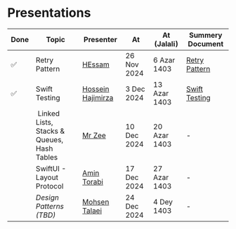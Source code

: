 # Presentations

| Done | Topic                                        | Presenter                                                 | At          | At (Jalali)  | Summery Document                                |
| ---- | -------------------------------------------- | --------------------------------------------------------- | ----------- | ------------ | ----------------------------------------------- |
| ✅   | Retry Pattern                                | [HEssam](https://github.com/helloitshessam)               | 26 Nov 2024 | 6 Azar 1403  | [Retry Pattern](Presentations/retry-pattern.md) |
| ✅   | Swift Testing                                | [Hossein Hajimirza](https://github.com/hosseinhajiimirza) | 3 Dec 2024  | 13 Azar 1403 |[Swift Testing](Presentations/swift-testing.md) |
|      | ‌ Linked Lists, Stacks & Queues, Hash Tables | [Mr Zee](https://github.com/MrZeeee)                      | 10 Dec 2024 | 20 Azar 1403 | -                                               |
|      | SwiftUI - Layout Protocol                    | [Amin Torabi](https://github.com/ATMasoumi)               | 17 Dec 2024 | 27 Azar 1403 | -                                               |
|      | _Design Patterns (TBD)_                      | [Mohsen Talaei](https://github.com/talaei66mohsen)        | 24 Dec 2024 | 4 Dey 1403   | -                                               |
